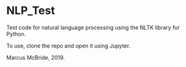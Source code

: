 # NLP_Test
Test code for natural language processing using the NLTK library for Python.

To use, clone the repo and open it using Jupyter.

Marcus McBride, 2019.
